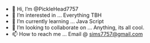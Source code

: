 - 👋 Hi, I’m @PickleHead7757
- 👀 I’m interested in ... Everything TBH
- 🌱 I’m currently learning ... Java Script
- 💞️ I’m looking to collaborate on ... Anything, its all cool.
- 📫 How to reach me ... Email @ sims7757@gmail.com

<!---
PickleHead7757/PickleHead7757 is a ✨ special ✨ repository because its `README.md` (this file) appears on your GitHub profile.
You can click the Preview link to take a look at your changes.
--->

